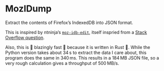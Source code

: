 # MozIDump

Extract the contents of Firefox’s IndexedDB into JSON format.

This is inspired by ntninja’s [`moz-idb-edit`](https://gitlab.com/ntninja/moz-idb-edit), itself inspried from a [Stack Overflow question](https://stackoverflow.com/questions/54920939/parsing-fb-puritys-firefox-idb-indexed-database-api-object-data-blob-from-lin).

Also, this is 💫 blazingly fast 🚀 because it is written in Rust 🦀.
While the Python version takes about 34 s to extract the data I care about, this program does the same in 340 ms.
This results in a 184 MB JSON file, so a very rough calculation gives a throughput of 500 MB/s.
